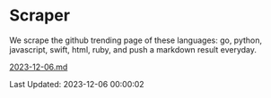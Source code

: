 # Scraper

We scrape the github trending page of these languages: go, python, javascript, swift, html, ruby, and push a markdown result everyday.

[2023-12-06.md](https://github.com/henson/Scraper/blob/master/2023-12-06.md)

Last Updated: 2023-12-06 00:00:02